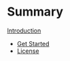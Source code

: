 # Summary

[Introduction](../README.md)

- [Get Started](./get_started.md)
- [License](./License.md)
